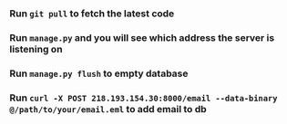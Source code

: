 ### Run `git pull` to fetch the latest code

### Run `manage.py` and you will see which address the server is listening on

### Run `manage.py flush` to empty database

### Run `curl -X POST 218.193.154.30:8000/email --data-binary @/path/to/your/email.eml` to add email to db
